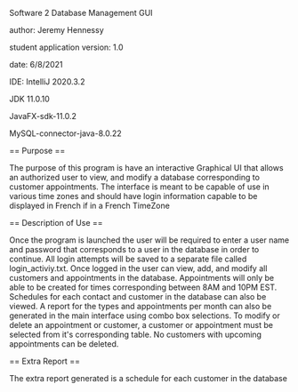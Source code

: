 Software 2 Database Management GUI

author: Jeremy Hennessy

student application version: 1.0

date: 6/8/2021

IDE: IntelliJ 2020.3.2

JDK 11.0.10

JavaFX-sdk-11.0.2

MySQL-connector-java-8.0.22


== Purpose ==

The purpose of this program is have an interactive Graphical UI that allows an authorized user to view, and modify
a database corresponding to customer appointments.  The interface is meant to be capable of use in various time zones
and should have login information capable to be displayed in French if in a French TimeZone

== Description of Use ==

Once the program is launched the user will be required to enter a user name and password that corresponds to a user in
the database in order to continue.  All login attempts will be saved to a separate file called login_activiy.txt.  Once
logged in the user can view, add, and modify all customers and appointments in the database.  Appointments will only
be able to be created for times corresponding between 8AM and 10PM EST.  Schedules for each contact and customer in
the database can also be viewed.  A report for the types and appointments per month can also be generated in the main
interface using combo box selections.  To modify or delete an appointment or customer, a customer or appointment must
be selected from it's corresponding table.  No customers with upcoming appointments can be deleted.

== Extra Report ==

The extra report generated is a schedule for each customer in the database
